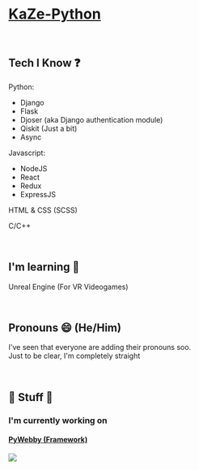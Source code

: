 # [KaZe-Python][http://brunopio.cosentini.it]
[http://brunopio.cosentini.it]: http://brunopio.cosentini.it "Bruno Pio Cosentini aka KaZe-Python or KaZe"

<br>

## Tech I Know ❓

Python:
- Django
- Flask
- Djoser (aka Django authentication module)
- Qiskit (Just a bit)
- Async

Javascript:
- NodeJS
- React
- Redux
- ExpressJS

HTML & CSS (SCSS)

C/C++

<br>

## I'm learning 🌱

Unreal Engine (For VR Videogames)

<br>

## Pronouns 😄 (He/Him)

I've seen that everyone are adding their pronouns soo. <br>
Just to be clear, I'm completely straight

<br>

## 🔧 Stuff 🔧

### I'm currently working on
#### [PyWebby (Framework)][https://github.com/TomekPulkiewicz/pywebby]
[https://github.com/TomekPulkiewicz/pywebby]: https://github.com/TomekPulkiewicz/pywebby "PyWebby"

<!--
**KaZe-Python/KaZe-Python** is a ✨ _special_ ✨ repository because its `README.md` (this file) appears on your GitHub profile.

Here are some ideas to get you started:

- 🔭 I’m currently working on ...
- 🌱 I’m currently learning ...
- 👯 I’m looking to collaborate on ...
- 🤔 I’m looking for help with ...
- 💬 Ask me about ...
- 📫 How to reach me: ...
- 😄 Pronouns: ...
- ⚡ Fun fact: ...
-->
<img src="https://github-readme-stats.vercel.app/api?username=KaZe-Python&theme=dark&show_icons=true">
